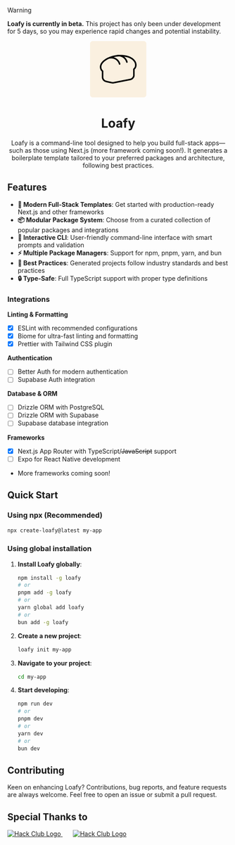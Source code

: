 > [!WARNING]
**Loafy is currently in beta.** This project has only been under development for 5 days, so you may experience rapid changes and potential instability.

<div align="middle">
  <picture>
    <img src="https://raw.githubusercontent.com/hexaaagon/loafy/refs/heads/main/.github/assets/loafy.png" alt="Loafy Logo" height="128" width="128" />
  </picture>
</div>

<h1 align="center">Loafy</h1>

<p align="center">Loafy is a command-line tool designed to help you build full-stack apps—such as those using Next.js (more framework coming soon!). It generates a boilerplate template tailored to your preferred packages and architecture, following best practices.</p>

## Features

- **🚀 Modern Full-Stack Templates**: Get started with production-ready Next.js and other frameworks
- **📦 Modular Package System**: Choose from a curated collection of popular packages and integrations
- **🎯 Interactive CLI**: User-friendly command-line interface with smart prompts and validation
- **⚡ Multiple Package Managers**: Support for npm, pnpm, yarn, and bun
- **🎨 Best Practices**: Generated projects follow industry standards and best practices
- **🔒 Type-Safe**: Full TypeScript support with proper type definitions

### Integrations

**Linting & Formatting**
- [x] ESLint with recommended configurations
- [x] Biome for ultra-fast linting and formatting
- [x] Prettier with Tailwind CSS plugin

**Authentication**
- [ ] Better Auth for modern authentication
- [ ] Supabase Auth integration

**Database & ORM**
- [ ] Drizzle ORM with PostgreSQL
- [ ] Drizzle ORM with Supabase
- [ ] Supabase database integration

**Frameworks**
- [x] Next.js App Router with TypeScript/~~JavaScript~~ support
- [ ] Expo for React Native development
- More frameworks coming soon!

## Quick Start

### Using npx (Recommended)

```bash
npx create-loafy@latest my-app
```

### Using global installation

1. **Install Loafy globally**:
   ```bash
   npm install -g loafy
   # or
   pnpm add -g loafy
   # or  
   yarn global add loafy
   # or
   bun add -g loafy
   ```

2. **Create a new project**:
   ```bash
   loafy init my-app
   ```

3. **Navigate to your project**:
   ```bash
   cd my-app
   ```

4. **Start developing**:
   ```bash
   npm run dev
   # or
   pnpm dev
   # or
   yarn dev
   # or
   bun dev
   ```

## Contributing

Keen on enhancing Loafy? Contributions, bug reports, and feature requests are always welcome. Feel free to open an issue or submit a pull request.

## Special Thanks to

<div>
  <a href="https://siege.hackclub.com/?ref=432">
    <img src="https://siege.hackclub.com/assets/logo-55998110.webp" alt="Hack Club Logo" height="48"></img>
  </a>
  &nbsp;&nbsp;&nbsp;&nbsp;&nbsp;
  <a href="https://hackclub.com">
    <img src="https://assets.hackclub.com/flag-standalone.svg" alt="Hack Club Logo" height="48"></img>
  </a>
</div>